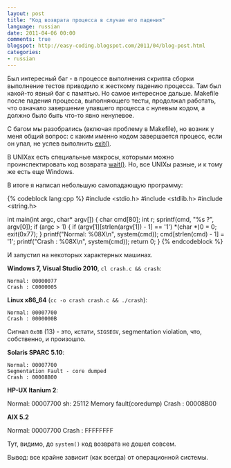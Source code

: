 ```yaml
---
layout: post
title: "Код возврата процесса в случае его падения"
language: russian
date: 2011-04-06 00:00
comments: true
blogspot: http://easy-coding.blogspot.com/2011/04/blog-post.html
categories:
- russian
---
```

Был интересный баг - в процессе выполнения скрипта сборки выполнение тестов приводило к жесткому падению процесса. Там был какой-то явный баг с памятью. Но самое интересное дальше. Makefile после падения процесса, выполняющего тесты, продолжал работать, что означало завершение упавшего процесса с нулевым кодом, а должно было быть что-то явно ненулевое.

С багом мы разобрались (включая проблему в Makefile), но возник у меня общий вопрос: с каким именно кодом завершается процесс, если он упал, не успев выполнить [exit()][].

[exit()]: http://linux.die.net/man/3/exit

В UNIXах есть специальные макросы, которыми можно проинспектировать код возврата [wait()][]. Но, все UNIXы разные, и к тому же есть еще Windows.

[wait()]: http://linux.die.net/man/2/wait

В итоге я написал небольшую самопадающую программу:

{% codeblock lang:cpp %}
#include <stdio.h>
#include <stdlib.h>
#include <string.h>

int main(int argc, char* argv[]) {
  char cmd[80];
  int r;
  sprintf(cmd, "%s ?", argv[0]);
  if (argc > 1) {
    if (argv[1][strlen(argv[1]) - 1] == '1')
      *(char *)0 = 0;
    exit(0x77);
  }
  printf("Normal: %08X\n", system(cmd));
  cmd[strlen(cmd) - 1] = '1';
  printf("Crash : %08X\n", system(cmd));
  return 0;
}
{% endcodeblock %}

И запустил на некоторых характерных машинах.

**Windows 7, Visual Studio 2010**, `cl crash.c && crash`:

    Normal: 00000077
    Crash : C0000005

**Linux x86_64** (`cс -o crash crash.c && ./crash`):

    Normal: 00007700
    Crash : 0000000B

Сигнал `0x0B` (13) - это, кстати, `SIGSEGV`, segmentation violation, что, собственно, и произошло.

**Solaris SPARC 5.10**:

    Normal: 00007700
    Segmentation Fault - core dumped
    Crash : 00008B00

**HP-UX Itanium 2**:

Normal: 00007700
sh: 25112 Memory fault(coredump)
Crash : 00008B00

**AIX 5.2**

Normal: 00007700
Crash : FFFFFFFF

Тут, видимо, до `system()` код возврата не дошел совсем.

Вывод: все крайне зависит (как всегда) от операционной системы.
